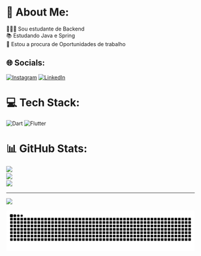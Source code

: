 # 💫 About Me:
👨🏻‍💻 Sou estudante de Backend<br>📚 Estudando Java e Spring<br>🤝 Estou a procura de Oportunidades de trabalho


## 🌐 Socials:
[![Instagram](https://img.shields.io/badge/Instagram-%23E4405F.svg?logo=Instagram&logoColor=white)](https://instagram.com/https://instagram.com/micael_santtana?igshid=MzMyNGUyNmU2YQ==) [![LinkedIn](https://img.shields.io/badge/LinkedIn-%230077B5.svg?logo=linkedin&logoColor=white)](https://linkedin.com/in/https://www.linkedin.com/in/micael-santana-85a1382a1/) 

# 💻 Tech Stack:
![Dart](https://img.shields.io/badge/dart-%230175C2.svg?style=flat&logo=dart&logoColor=white) ![Flutter](https://img.shields.io/badge/Flutter-%2302569B.svg?style=flat&logo=Flutter&logoColor=white)
# 📊 GitHub Stats:
![](https://github-readme-stats.vercel.app/api?username=MicaelSantanaa&theme=tokyonight&hide_border=false&include_all_commits=false&count_private=false)<br/>
![](https://github-readme-streak-stats.herokuapp.com/?user=MicaelSantanaa&theme=tokyonight&hide_border=false)<br/>
![](https://github-readme-stats.vercel.app/api/top-langs/?username=MicaelSantanaa&theme=tokyonight&hide_border=false&include_all_commits=false&count_private=false&layout=compact)

---
[![](https://visitcount.itsvg.in/api?id=MicaelSantanaa&icon=0&color=0)](https://visitcount.itsvg.in)


<picture align="center">
  <source media="(prefers-color-scheme: dark)" srcset="https://raw.githubusercontent.com/MicaelSantanaa/MicaelSantanaa/output/github-contribution-grid-snake-dark.svg">
  <source media="(prefers-color-scheme: light)" srcset="https://raw.githubusercontent.com/MicaelSantanaa/MicaelSantanaa/output/github-contribution-grid-snake-dark.svg">
  <img align="center" alt="github contribution grid snake animation" src="https://raw.githubusercontent.com/MicaelSantanaa/MicaelSantanaa/output/github-contribution-grid-snake.svg">
</picture>

<!-- Proudly created with GPRM ( https://gprm.itsvg.in ) -->

